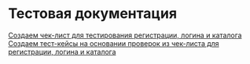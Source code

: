 # Тестовая документация
[Создаем чек-лист для тестирования регистрации, логина и каталога](https://docs.google.com/spreadsheets/d/1CnXH3eZq9EeckcqSWIM03Zvh5XQgBdur3tCc6Z7YsmE/edit?gid=0#gid=0)
[Создаем тест-кейсы на основании проверок из чек-листа для регистрации, логина и каталога](https://app.qase.io/project/G9?previewMode=side&suite=46&tab=)
